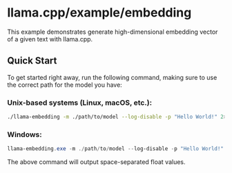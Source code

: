 # llama.cpp/example/embedding

This example demonstrates generate high-dimensional embedding vector of a given text with llama.cpp.

## Quick Start

To get started right away, run the following command, making sure to use the correct path for the model you have:

### Unix-based systems (Linux, macOS, etc.):

```bash
./llama-embedding -m ./path/to/model --log-disable -p "Hello World!" 2>/dev/null
```

### Windows:

```powershell
llama-embedding.exe -m ./path/to/model --log-disable -p "Hello World!" 2>$null
```

The above command will output space-separated float values.
